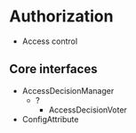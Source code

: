 # Authorization

- Access control

## Core interfaces

- AccessDecisionManager
  - ? 
    - AccessDecisionVoter
- ConfigAttribute